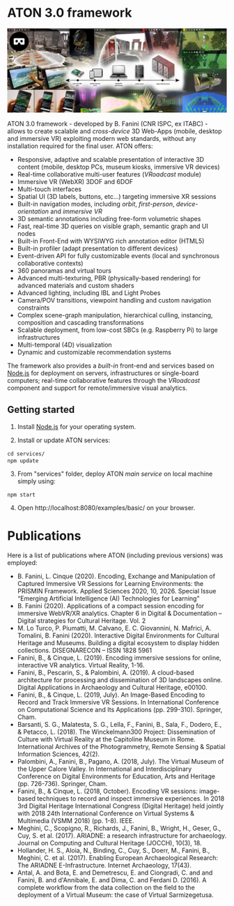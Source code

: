 # ATON 3.0 framework

![Header](./public/res/aton-header.jpg)

ATON 3.0 framework - developed by B. Fanini (CNR ISPC, ex ITABC) - allows to create scalable and *cross-device* 3D Web-Apps (mobile, desktop and immersive VR) exploiting modern web standards, without any installation required for the final user. ATON offers:
* Responsive, adaptive and scalable presentation of interactive 3D content (mobile, desktop PCs, museum kiosks, immersive VR devices)
* Real-time collaborative multi-user features (*VRoadcast* module)
* Immersive VR (WebXR) 3DOF and 6DOF
* Multi-touch interfaces
* Spatial UI (3D labels, buttons, etc...) targeting immersive XR sessions
* Built-in navigation modes, including *orbit*, *first-person*, *device-orientation* and *immersive VR*
* 3D semantic annotations including free-form volumetric shapes
* Fast, real-time 3D queries on visible graph, semantic graph and UI nodes
* Built-in Front-End with WYSIWYG rich annotation editor (HTML5)
* Built-in profiler (adapt presentation to different devices)
* Event-driven API for fully customizable events (local and synchronous collaborative contexts)
* 360 panoramas and virtual tours
* Advanced multi-texturing, PBR (physically-based rendering) for advanced materials and custom shaders
* Advanced lighting, including IBL and Light Probes
* Camera/POV transitions, viewpoint handling and custom navigation constraints
* Complex scene-graph manipulation, hierarchical culling, instancing, composition and cascading transformations
* Scalable deployment, from low-cost SBCs (e.g. Raspberry Pi) to large infrastructures
* Multi-temporal (4D) visualization
* Dynamic and customizable recommendation systems

The framework also provides a *built-in* front-end and services based on [Node.js](https://nodejs.org/) for deployment on servers, infrastructures or single-board computers; real-time collaborative features through the *VRoadcast* component and support for remote/immersive visual analytics.

## Getting started
1) Install [Node.js](https://nodejs.org/) for your operating system.

2) Install or update ATON services:
```
cd services/
npm update
```

3) From "services" folder, deploy ATON *main service* on local machine simply using:
```
npm start
```

4) Open http://localhost:8080/examples/basic/ on your browser.

# Publications
Here is a list of publications where ATON (including previous versions) was employed:

* B. Fanini, L. Cinque (2020). Encoding, Exchange and Manipulation of Captured Immersive VR Sessions for Learning Environments: the PRISMIN Framework. Applied Sciences 2020, 10, 2026. Special Issue “Emerging Artificial Intelligence (AI) Technologies for Learning”
* B. Fanini (2020). Applications of a compact session encoding for immersive WebVR/XR analytics. Chapter 6 in Digital & Documentation – Digital strategies for Cultural Heritage. Vol. 2
* M. Lo Turco, P. Piumatti, M. Calvano, E. C. Giovannini, N. Mafrici, A. Tomalini, B. Fanini (2020). Interactive Digital Environments for Cultural Heritage and Museums. Building a digital ecosystem to display hidden collections. DISEGNARECON – ISSN 1828 5961
* Fanini, B., & Cinque, L. (2019). Encoding immersive sessions for online, interactive VR analytics. Virtual Reality, 1-16.
* Fanini, B., Pescarin, S., & Palombini, A. (2019). A cloud-based architecture for processing and dissemination of 3D landscapes online. Digital Applications in Archaeology and Cultural Heritage, e00100.
* Fanini, B., & Cinque, L. (2019, July). An Image-Based Encoding to Record and Track Immersive VR Sessions. In International Conference on Computational Science and Its Applications (pp. 299-310). Springer, Cham.
* Barsanti, S. G., Malatesta, S. G., Lella, F., Fanini, B., Sala, F., Dodero, E., & Petacco, L. (2018). The Winckelmann300 Project: Dissemination of Culture with Virtual Reality at the Capitoline Museum in Rome. International Archives of the Photogrammetry, Remote Sensing & Spatial Information Sciences, 42(2).
* Palombini, A., Fanini, B., Pagano, A. (2018, July). The Virtual Museum of the Upper Calore Valley. In International and Interdisciplinary Conference on Digital Environments for Education, Arts and Heritage (pp. 726-736). Springer, Cham.
* Fanini, B., & Cinque, L. (2018, October). Encoding VR sessions: image-based techniques to record and inspect immersive experiences. In 2018 3rd Digital Heritage International Congress (Digital Heritage) held jointly with 2018 24th International Conference on Virtual Systems & Multimedia (VSMM 2018) (pp. 1-8). IEEE.
* Meghini, C., Scopigno, R., Richards, J., Fanini, B., Wright, H., Geser, G., Cuy, S. et al. (2017). ARIADNE: a research infrastructure for archaeology. Journal on Computing and Cultural Heritage (JOCCH), 10(3), 18.
* Hollander, H. S., Aloia, N., Binding, C., Cuy, S., Doerr, M., Fanini, B., Meghini, C. et al. (2017). Enabling European Archaeological Research: The ARIADNE E-Infrastructure. Internet Archaeology, 17(43).
* Antal, A. and Bota, E. and Demetrescu, E. and Ciongradi, C. and and Fanini, B. and d'Annibale, E. and Dima, C. and Ferdani D. (2016). A complete workflow from the data collection on the field to the deployment of a Virtual Museum: the case of Virtual Sarmizegetusa.
